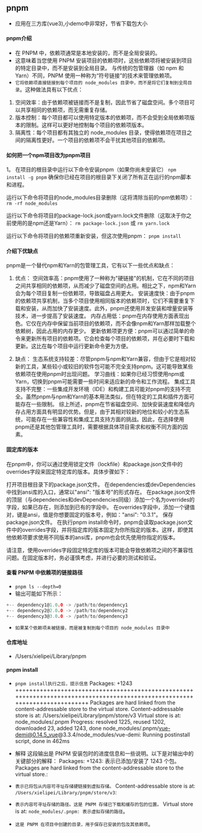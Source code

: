 ## pnpm
* 应用在三方库(vue3),小demo中非常好，节省下载包大小

#### pnpm介绍
* 在 PNPM 中，依赖项通常是本地安装的，而不是全局安装的。
* 这意味着当您使用 PNPM 安装项目的依赖项时，这些依赖项将被安装到项目的特定目录中，而不是安装到全局目录。
与传统的包管理器（如 npm 和 Yarn）不同，PNPM 使用一种称为“符号链接”的技术来管理依赖项。
* `它将依赖项直接链接到每个项目的 node_modules 目录中，而不是将它们复制到全局目录`。这种做法具有以下优点：

1. 空间效率：由于依赖项被链接而不是复制，因此节省了磁盘空间。多个项目可以共享相同的依赖项，而无需重复存储。
2. 版本控制：每个项目都可以使用特定版本的依赖项，而不会受到全局依赖项版本的限制。这样可以更好地控制每个项目的依赖项版本。
3. 隔离性：每个项目都有其独立的 node_modules 目录，使得依赖项在项目之间的隔离性更好。一个项目的依赖项不会干扰其他项目的依赖项。


#### 如何把一个npm项目改为pnpm项目
1。 在项目的根目录中运行以下命令安装pnpm（如果你尚未安装它）
`npm install -g pnpm`
确保你已经在项目的根目录下关闭了所有正在运行的npm脚本和进程。

运行以下命令将项目的node_modules目录删除（这将清除当前的npm依赖项）：
`rm -rf node_modules`

运行以下命令将项目的package-lock.json或yarn.lock文件删除（这取决于你之前使用的是npm还是Yarn）：
`rm package-lock.json` 或 `rm yarn.lock`

运行以下命令将项目的依赖项重新安装，但这次使用pnpm：
`pnpm install`

#### 介绍下优缺点
pnpm是一个替代npm和Yarn的包管理工具，它有以下一些优点和缺点：
1. 优点：
空间效率高：pnpm使用了一种称为"硬链接"的机制，它在不同的项目之间共享相同的依赖项，从而减少了磁盘空间的占用。相比之下，npm和Yarn会为每个项目复制一份依赖项，导致磁盘占用更大。
安装速度快：由于pnpm的依赖项共享机制，当多个项目使用相同版本的依赖项时，它们不需要重复下载和安装，从而加快了安装速度。此外，pnpm还使用并发安装和增量安装等技术，进一步提高了安装速度。
内存占用低：pnpm在内存使用方面表现出色。它仅在内存中保留当前项目的依赖项，而不会像npm和Yarn那样加载整个依赖树，因此占用的内存更少。
更新依赖项更方便：pnpm可以通过简单的命令来更新所有项目的依赖项。它会检查每个项目的依赖项，并在必要时下载和更新。这比在每个项目中运行更新命令更为方便。

2. 缺点：
生态系统支持较差：尽管pnpm与npm和Yarn兼容，但由于它是相对较新的工具，某些较小或较旧的软件包可能不完全支持pnpm。这可能导致某些依赖项在使用pnpm时出现问题。
学习曲线：如果你已经习惯使用npm或Yarn，切换到pnpm可能需要一些时间来适应新的命令和工作流程。
集成工具支持不完整：一些集成开发环境（IDE）和构建工具可能对pnpm的支持不完全。虽然pnpm与npm和Yarn的基本用法类似，但在特定的工具和插件方面可能存在一些限制。
综上所述，pnpm在节省磁盘空间、加快安装速度和降低内存占用方面具有明显的优势。但是，由于其相对较新的地位和较小的生态系统，可能存在一些兼容性和集成工具支持方面的挑战。因此，在选择使用pnpm还是其他包管理工具时，需要根据具体项目需求和权衡不同方面的因素。


####  固定库的版本
在pnpm中，你可以通过使用锁定文件（lockfile）和package.json文件中的overrides字段来固定特定库的版本。具体步骤如下：

打开项目根目录下的package.json文件。
在dependencies或devDependencies中找到ansi库的入口，通常以"ansi": "版本号"的形式存在。
在package.json文件的顶层（与dependencies和devDependencies同级）添加一个名为overrides的字段，如果已存在，则添加到已有的字段中。
在overrides字段中，添加一个键值对，键是ansi，值是你想要固定的版本号，例如："ansi": "0.3.1"。
保存package.json文件。
在执行pnpm install命令时，pnpm会读取package.json文件中的overrides字段，并将指定库的版本固定为你所指定的版本。这样，即使其他依赖项要求使用不同版本的ansi库，pnpm也会优先使用你指定的版本。

请注意，使用overrides字段固定特定库的版本可能会导致依赖项之间的不兼容性问题。在固定版本时，务必谨慎考虑，并进行必要的测试和验证。

#### 查看 PNPM 中依赖项的链接路径
* `pnpm ls --depth=0`
* 输出可能如下所示：
```c
+-- dependency1@1.0.0 -> /path/to/dependency1
+-- dependency2@2.0.0 -> /path/to/dependency2
+-- dependency3@3.0.0 -> /path/to/dependency3
```

* `如果某个依赖项未被链接，而是被复制到每个项目的 node_modules 目录中`

#### 仓库地址
* /Users/xielipei/Library/pnpm


#### pnpm install
* `pnpm install执行之后，提示信息`
Packages: +1243
+++++++++++++++++++++++++++++++++++++++++++++++++++++++++++++++++++++++++++++++++++++++++++++++++++++++++++++++++++++++++++
Packages are hard linked from the content-addressable store to the virtual store.
Content-addressable store is at: /Users/xielipei/Library/pnpm/store/v3
Virtual store is at:             node_modules/.pnpm
Progress: resolved 1225, reused 1202, downloaded 23, added 1243, done
node_modules/.pnpm/vue-demi@0.14.5_vue@3.3.4/node_modules/vue-demi: Running postinstall script, done in 462ms

* 解释
  这段输出是 PNPM 安装包时的进度信息和一些说明。以下是对输出中的关键部分的解释：
Packages: +1243: 表示已添加/安装了 1243 个包。
Packages are hard linked from the content-addressable store to the virtual store.: 
* `表示已将包从内容可寻址存储硬链接到虚拟存储。`
Content-addressable store is at: `/Users/xielipei/Library/pnpm/store/v3`: 
* `表示内容可寻址存储的路径。这是 PNPM 存储已下载和缓存的包的位置。`
Virtual store is at: `node_modules/.pnpm: 表示虚拟存储的路径`。
* `这是 PNPM 在项目中创建的目录，用于保存已安装的包及其依赖项`。

